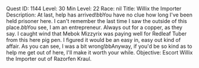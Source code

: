 Quest ID: 1144
Level: 30
Min Level: 22
Race: nil
Title: Willix the Importer
Description: At last, help has arrived!$b$bYou have no clue how long I've been held prisoner here. I can't remember the last time I saw the outside of this place.$b$bYou see, I am an entrepreneur. Always out for a copper, as they say. I caught wind that Mebok Mizzyrix was paying well for Redleaf Tuber from this here pig pen. I figured it would be an easy in, easy out kind of affair. As you can see, I was a bit wrong!$b$bAnyway, if you'd be so kind as to help me get out of here, I'll make it worth your while.
Objective: Escort Willix the Importer out of Razorfen Kraul.
